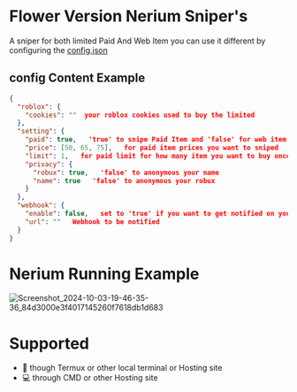 # Flower Version Nerium Sniper's
A sniper for both limited Paid And Web Item you can use it different by configuring the [config.json](https://github.com/JustAScripts/Nerium/blob/main/config.json)

## config Content Example
```json
{
  "roblox": {
    "cookies": ""  your roblox cookies used to buy the limited
  },
  "setting": {
    "paid": true,   'true' to snipe Paid Item and 'false' for web item 
    "price": [50, 65, 75],   for paid item prices you want to sniped
    "limit": 1,   for paid limit for how many item you want to buy once it detect paid
    "privacy": {
      "robux": true,   'false' to anonymous your name
      "name": true   'false' to anonymous your robux
    }
  },
  "webhook": {
    "enable": false,   set to 'true' if you want to get notified on your Webhook 
    "url": ""   Webhook to be notified 
  }
}
```
# Nerium Running Example 
![Screenshot_2024-10-03-19-46-35-36_84d3000e3f4017145260f7618db1d683](https://github.com/user-attachments/assets/55a81ac2-4f5b-49b2-99db-d3e73d590d71)
# Supported
* 📱 though Termux or other local terminal or Hosting site
* 💻 through CMD or other Hosting site
